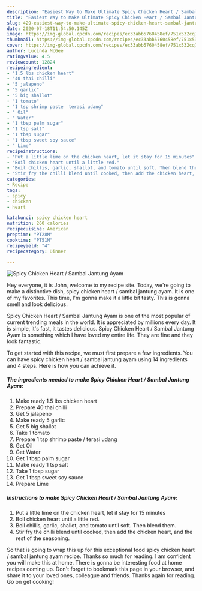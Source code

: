 ```yaml
---
description: "Easiest Way to Make Ultimate Spicy Chicken Heart / Sambal Jantung Ayam"
title: "Easiest Way to Make Ultimate Spicy Chicken Heart / Sambal Jantung Ayam"
slug: 429-easiest-way-to-make-ultimate-spicy-chicken-heart-sambal-jantung-ayam
date: 2020-07-18T11:54:50.145Z
image: https://img-global.cpcdn.com/recipes/ec33abb5760458ef/751x532cq70/spicy-chicken-heart-sambal-jantung-ayam-recipe-main-photo.jpg
thumbnail: https://img-global.cpcdn.com/recipes/ec33abb5760458ef/751x532cq70/spicy-chicken-heart-sambal-jantung-ayam-recipe-main-photo.jpg
cover: https://img-global.cpcdn.com/recipes/ec33abb5760458ef/751x532cq70/spicy-chicken-heart-sambal-jantung-ayam-recipe-main-photo.jpg
author: Lucinda McGee
ratingvalue: 4.5
reviewcount: 12824
recipeingredient:
- "1.5 lbs chicken heart"
- "40 thai chilli"
- "5 jalapeno"
- "5 garlic"
- "5 big shallot"
- "1 tomato"
- "1 tsp shrimp paste  terasi udang"
- " Oil"
- " Water"
- "1 tbsp palm sugar"
- "1 tsp salt"
- "1 tbsp sugar"
- "1 tbsp sweet soy sauce"
- " Lime"
recipeinstructions:
- "Put a little lime on the chicken heart, let it stay for 15 minutes"
- "Boil chicken heart until a little red."
- "Boil chillis, garlic, shallot, and tomato until soft. Then blend them."
- "Stir fry the chilli blend until cooked, then add the chicken heart, and the rest of the seasoning."
categories:
- Recipe
tags:
- spicy
- chicken
- heart

katakunci: spicy chicken heart 
nutrition: 260 calories
recipecuisine: American
preptime: "PT28M"
cooktime: "PT51M"
recipeyield: "4"
recipecategory: Dinner

---
```



![Spicy Chicken Heart / Sambal Jantung Ayam](https://img-global.cpcdn.com/recipes/ec33abb5760458ef/751x532cq70/spicy-chicken-heart-sambal-jantung-ayam-recipe-main-photo.jpg)

Hey everyone, it is John, welcome to my recipe site. Today, we're going to make a distinctive dish, spicy chicken heart / sambal jantung ayam. It is one of my favorites. This time, I'm gonna make it a little bit tasty. This is gonna smell and look delicious.

Spicy Chicken Heart / Sambal Jantung Ayam is one of the most popular of current trending meals in the world. It is appreciated by millions every day. It is simple, it's fast, it tastes delicious. Spicy Chicken Heart / Sambal Jantung Ayam is something which I have loved my entire life. They are fine and they look fantastic.




To get started with this recipe, we must first prepare a few ingredients. You can have spicy chicken heart / sambal jantung ayam using 14 ingredients and 4 steps. Here is how you can achieve it.

<!--inarticleads1-->

##### The ingredients needed to make Spicy Chicken Heart / Sambal Jantung Ayam:

1. Make ready 1.5 lbs chicken heart
1. Prepare 40 thai chilli
1. Get 5 jalapeno
1. Make ready 5 garlic
1. Get 5 big shallot
1. Take 1 tomato
1. Prepare 1 tsp shrimp paste / terasi udang
1. Get  Oil
1. Get  Water
1. Get 1 tbsp palm sugar
1. Make ready 1 tsp salt
1. Take 1 tbsp sugar
1. Get 1 tbsp sweet soy sauce
1. Prepare  Lime




<!--inarticleads2-->

##### Instructions to make Spicy Chicken Heart / Sambal Jantung Ayam:

1. Put a little lime on the chicken heart, let it stay for 15 minutes
1. Boil chicken heart until a little red.
1. Boil chillis, garlic, shallot, and tomato until soft. Then blend them.
1. Stir fry the chilli blend until cooked, then add the chicken heart, and the rest of the seasoning.




So that is going to wrap this up for this exceptional food spicy chicken heart / sambal jantung ayam recipe. Thanks so much for reading. I am confident you will make this at home. There is gonna be interesting food at home recipes coming up. Don't forget to bookmark this page in your browser, and share it to your loved ones, colleague and friends. Thanks again for reading. Go on get cooking!
